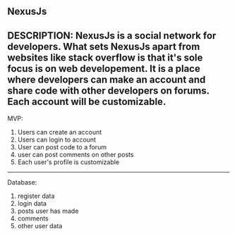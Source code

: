 NexusJs
--------------------

DESCRIPTION:
NexusJs is a social network for developers. What sets NexusJs apart from websites like stack overflow is that it's sole focus is on web developement. It is a place where developers can make an account and share code with other developers on forums. Each account will be customizable.
-----------------------
MVP:
1. Users can create an account
2. Users can login to account
3. User can post code to a forum
4. user can post comments on other posts
5. Each user's profile is customizable
-------------------------------------
Database:

1. register data
2. login data
3. posts user has made
4. comments
5. other user data
